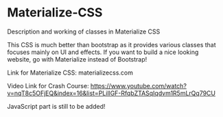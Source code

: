 # Materialize-CSS
Description and working of classes in Materialize CSS

This CSS is much better than bootstrap as it provides various classes that focuses mainly on UI and effects.
If you want to build a nice looking website, go with Materialize instead of Bootstrap!

Link for Materialize CSS:
materializecss.com

Video Link for Crash Course:
https://www.youtube.com/watch?v=nqT8c5OFjEQ&index=16&list=PLillGF-RfqbZTASqIqdvm1R5mLrQq79CU

JavaScript part is still to be added!
